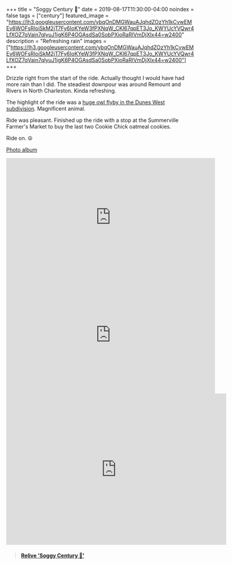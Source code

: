 +++
title =  "Soggy Century 💯"
date = 2019-08-17T11:30:00-04:00
noindex = false
tags = ["century"]
featured_image = "https://lh3.googleusercontent.com/ybqOnDMGWauAJqhdZOzYh1kCvwEMEv6WOFsRloiSkM2jT7Fy6IoKYeW3fPXNqW_CKl67qpET3Jo_KWYUcYVQwr4LfXOZ7qVain7qlyuJ1igK6P4OGAsdSa0SobPXioRaRIVmDjXlx44=w2400"
description = "Refreshing rain"
images = ["https://lh3.googleusercontent.com/ybqOnDMGWauAJqhdZOzYh1kCvwEMEv6WOFsRloiSkM2jT7Fy6IoKYeW3fPXNqW_CKl67qpET3Jo_KWYUcYVQwr4LfXOZ7qVain7qlyuJ1igK6P4OGAsdSa0SobPXioRaRIVmDjXlx44=w2400"]
+++

Drizzle right from the start of the ride. Actually thought I would have had more rain than I did. The steadiest downpour was around Remount and Rivers in North Charleston. Kinda refreshing.

The highlight of the ride was a [huge owl flyby in the Dunes West subdivision](https://youtu.be/lzuhKaDkvC8). Magnificent animal.

Ride was pleasant. Finished up the ride with a stop at the Summerville Farmer's Market to buy the last two Cookie Chick oatmeal cookies.

Ride on. ☮

[Photo album](https://photos.app.goo.gl/D7k5ssuYHhG3URQU6)

<iframe width="560" height="315" src="https://www.youtube.com/embed/lzuhKaDkvC8" frameborder="0" allow="accelerometer; autoplay; encrypted-media; gyroscope; picture-in-picture" allowfullscreen></iframe>

<iframe width="560" height="315" src="https://www.youtube.com/embed/SEVJ7hCwiZ8" frameborder="0" allow="accelerometer; autoplay; encrypted-media; gyroscope; picture-in-picture" allowfullscreen></iframe>

<iframe height='405' width='590' frameborder='0' allowtransparency='true' scrolling='no' src='https://www.strava.com/activities/2626989803/embed/b3534ae13739598c0c077436ebec40ff4132c955'></iframe>

<blockquote class="embedly-card" data-card-controls="0" data-card-key="f1631a41cb254ca5b035dc5747a5bd75"><h4><a href="https://www.relive.cc/view/gh39115225317?r=embed-site">Relive 'Soggy Century 💯'</a></h4></blockquote>
        <script async src="https://cdn.embedly.com/widgets/platform.js" charset="UTF-8"></script>
